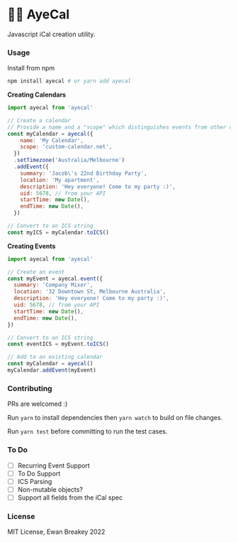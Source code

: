 # 🏴‍☠️ AyeCal

Javascript iCal creation utility.

### Usage

Install from npm

```bash
npm install ayecal # or yarn add ayecal
```

**Creating Calendars**

```js
import ayecal from 'ayecal'

// Create a calendar
// Provide a name and a "scope" which distinguishes events from other calendars
const myCalendar = ayecal({
    name: 'My Calendar',
    scope: 'custom-calendar.net',
  })
  .setTimezone('Australia/Melbourne')
  .addEvent({
    summary: 'Jacob\'s 22nd Birthday Party',
    location: 'My apartment',
    description: 'Hey everyone! Come to my party :)',
    uid: 5678, // from your API
    startTime: new Date(),
    endTime: new Date(),
  })

// Convert to an ICS string
const myICS = myCalendar.toICS()
```

**Creating Events**

```js
import ayecal from 'ayecal'

// Create an event
const myEvent = ayecal.event({
  summary: 'Company Mixer',
  location: '32 Downtown St, Melbourne Australia',
  description: 'Hey everyone! Come to my party :)',
  uid: 5678, // from your API
  startTime: new Date(),
  endTime: new Date(),
})

// Convert to an ICS string
const eventICS = myEvent.toICS()

// Add to an existing calendar
const myCalendar = ayecal()
myCalendar.addEvent(myEvent)
```

### Contributing

PRs are welcomed :)

Run `yarn` to install dependencies then `yarn watch` to build on file changes.

Run `yarn test` before committing to run the test cases.

### To Do

- [ ] Recurring Event Support
- [ ] To Do Support
- [ ] ICS Parsing
- [ ] Non-mutable objects?
- [ ] Support all fields from the iCal spec

### License

MIT License, Ewan Breakey 2022
